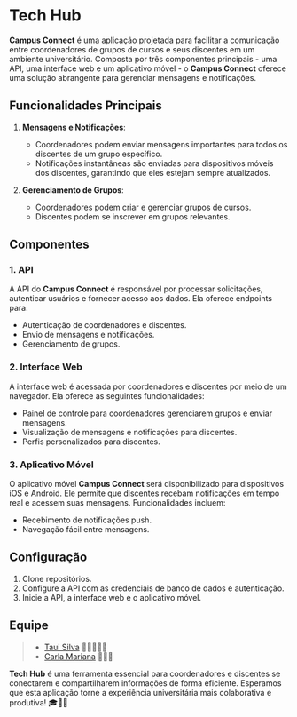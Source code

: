 # Tech Hub

**Campus Connect** é uma aplicação projetada para facilitar a comunicação entre coordenadores de grupos de cursos e seus discentes em um ambiente universitário. Composta por três componentes principais - uma API, uma interface web e um aplicativo móvel - o **Campus Connect** oferece uma solução abrangente para gerenciar mensagens e notificações.

## Funcionalidades Principais

1. **Mensagens e Notificações**:
   - Coordenadores podem enviar mensagens importantes para todos os discentes de um grupo específico.
   - Notificações instantâneas são enviadas para dispositivos móveis dos discentes, garantindo que eles estejam sempre atualizados.

2. **Gerenciamento de Grupos**:
   - Coordenadores podem criar e gerenciar grupos de cursos.
   - Discentes podem se inscrever em grupos relevantes.

## Componentes

### 1. API
A API do **Campus Connect** é responsável por processar solicitações, autenticar usuários e fornecer acesso aos dados. Ela oferece endpoints para:
   - Autenticação de coordenadores e discentes.
   - Envio de mensagens e notificações.
   - Gerenciamento de grupos.

### 2. Interface Web
A interface web é acessada por coordenadores e discentes por meio de um navegador. Ela oferece as seguintes funcionalidades:
   - Painel de controle para coordenadores gerenciarem grupos e enviar mensagens.
   - Visualização de mensagens e notificações para discentes.
   - Perfis personalizados para discentes.

### 3. Aplicativo Móvel
O aplicativo móvel **Campus Connect** será disponibilizado para dispositivos iOS e Android. Ele permite que discentes recebam notificações em tempo real e acessem suas mensagens. Funcionalidades incluem:
   - Recebimento de notificações push.
   - Navegação fácil entre mensagens.

## Configuração

1. Clone repositórios.
2. Configure a API com as credenciais de banco de dados e autenticação.
3. Inicie a API, a interface web e o aplicativo móvel.

## Equipe

> - [Taui Silva](https://github.com/tauisilva) 🐲🦄🦕🦖🐳
> - [Carla Mariana](https://github.com/TekhneDev) 🦝🦙🐍

**Tech Hub** é uma ferramenta essencial para coordenadores e discentes se conectarem e compartilharem informações de forma eficiente. Esperamos que esta aplicação torne a experiência universitária mais colaborativa e produtiva! 🎓📱🌟
